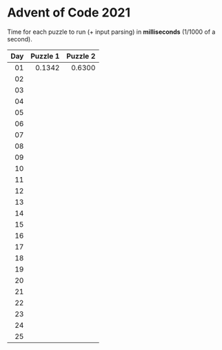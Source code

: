 # Advent of Code 2021
Time for each puzzle to run (+ input parsing) in **milliseconds** (1/1000 of a second).

|Day|Puzzle 1|Puzzle 2|
|--:|--:|--:|
|01|0.1342|0.6300|
|02| | |
|03| | |
|04| | |
|05| | |
|06| | |
|07| | |
|08| | |
|09| | |
|10| | |
|11| | |
|12| | |
|13| | |
|14| | |
|15| | |
|16| | |
|17| | |
|18| | |
|19| | |
|20| | |
|21| | |
|22| | |
|23| | |
|24| | |
|25| | |

